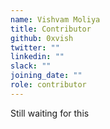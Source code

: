 ```yaml
---
name: Vishvam Moliya
title: Contributor
github: 0xvish
twitter: ""
linkedin: ""
slack: ""
joining_date: ""
role: contributor
---
```


Still waiting for this
